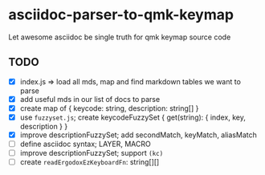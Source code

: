 # asciidoc-parser-to-qmk-keymap
Let awesome asciidoc be single truth for qmk keymap source code

## TODO
- [x] index.js => load all mds, map and find markdown tables we want to parse
- [x] add useful mds in our list of docs to parse
- [x] create map of { keycode: string, description: string[] }
- [x] use `fuzzyset.js`; create keycodeFuzzySet { get(string): { index, key, description } }
- [x] improve descriptionFuzzySet; add secondMatch, keyMatch, aliasMatch
- [ ] define asciidoc syntax; LAYER, MACRO
- [ ] improve descriptionFuzzySet; support `(kc)`
- [ ] create `readErgodoxEzKeyboardFn`: string[][]

